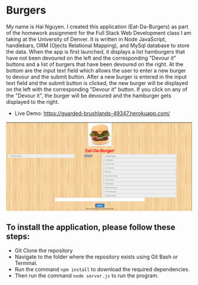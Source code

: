 # Burgers

My name is Hai Nguyen. I created this application (Eat-Da-Burgers) as part of the homework assignment for the Full Stack Web Development class I am taking at the University of Denver. It is written in Node JavaScript, handlebars, ORM (Ojects Relational Mapping), and MySql database to store the data. When the app is first launched, it displays a list hamburgers that have not been devoured on the left and the corresponding "Devour it" buttons and a list of burgers that have been devoured on the right. At the bottom are the input text field which allows the user to enter a new burger to devour and the submit button. After a new burger is entered in the input text field and the submit button is clicked, the new burger will be displayed on the left with the corresponding "Devour it" button. If you click on any of the "Devour it", the burger will be devoured and the hamburger gets displayed to the right.

* Live Demo: <https://guarded-brushlands-49347.herokuapp.com/>

![Image of Eat-Da-Burgers application](https://github.com/hnguy0221/Burgers/blob/master/public/assets/images/Eat-Da-Burgers.png)

## To install the application, please follow these steps:

* Git Clone the repository
* Navigate to the folder where the repository exists using Git Bash or Terminal.
* Run the command `npm install` to download the required dependencies.
* Then run the command `node server.js` to run the program.

